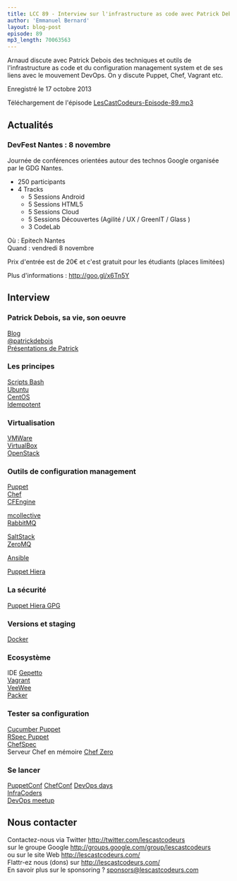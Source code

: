 ```yaml
---
title: LCC 89 - Interview sur l'infrastructure as code avec Patrick Debois
author: 'Emmanuel Bernard'
layout: blog-post
episode: 89
mp3_length: 70063563
---
```

Arnaud discute avec Patrick Debois des techniques et outils de l'infrastructure
as code et du configuration management system et de ses liens avec le mouvement
DevOps. On y discute Puppet, Chef, Vagrant etc.

Enregistré le 17 octobre 2013

Téléchargement de l'épisode [LesCastCodeurs-Episode-89.mp3](http://traffic.libsyn.com/lescastcodeurs/LesCastCodeurs-Episode-89.mp3)

## Actualités

### DevFest Nantes : 8 novembre

Journée de conférences orientées autour des technos Google organisée par le GDG Nantes.

* 250 participants
* 4 Tracks
    * 5 Sessions Android
    * 5 Sessions HTML5
    * 5 Sessions Cloud
    * 5 Sessions Découvertes (Agilité / UX / GreenIT / Glass )
    * 3 CodeLab

Où : Epitech Nantes  
Quand : vendredi 8 novembre  

Prix d'entrée est de 20€ et c'est gratuit pour les étudiants (places limitées)

Plus d'informations : <http://goo.gl/x6Tn5Y>

## Interview

### Patrick Debois, sa vie, son oeuvre

[Blog](http://www.jedi.be/blog/)  
[@patrickdebois](https://twitter.com/patrickdebois)  
[Présentations de Patrick](http://www.slideshare.net/jedi4ever/presentations)  

### Les principes

[Scripts Bash](http://tldp.org/HOWTO/Bash-Prog-Intro-HOWTO.html)  
[Ubuntu](http://www.ubuntu.com)  
[CentOS](https://www.centos.org)  
[Idempotent](https://en.wikipedia.org/wiki/Idempotence)  

### Virtualisation

[VMWare](http://www.vmware.com)  
[VirtualBox](https://www.virtualbox.org)  
[OpenStack](http://www.openstack.org)  

### Outils de configuration management

[Puppet](https://puppetlabs.com)  
[Chef](http://www.opscode.com/chef/)  
[CFEngine](https://en.wikipedia.org/wiki/Cfengine)  

[mcollective](http://docs.puppetlabs.com/mcollective/)  
[RabbitMQ](http://www.rabbitmq.com)  

[SaltStack](http://saltstack.com)  
[ZeroMQ](http://zeromq.org)  

[Ansible](http://www.ansibleworks.com)  

[Puppet Hiera](http://docs.puppetlabs.com/hiera/1/)  

### La sécurité

[Puppet Hiera GPG](http://www.craigdunn.org/2011/10/secret-variables-in-puppet-with-hiera-and-gpg/)  

### Versions et staging

[Docker](https://www.docker.io)  

### Ecosystème

IDE [Gepetto](https://puppetlabs.com/blog/geppetto-a-puppet-ide)  
[Vagrant](http://www.vagrantup.com)  
[VeeWee](https://github.com/jedi4ever/veewee)  
[Packer](http://www.packer.io)  

### Tester sa configuration

[Cucumber Puppet](http://projects.puppetlabs.com/projects/cucumber-puppet)  
[RSpec Puppet](http://rspec-puppet.com)  
[ChefSpec](https://github.com/acrmp/chefspec)  
Serveur Chef en mémoire [Chef Zero](https://github.com/jkeiser/chef-zero)  

### Se lancer

[PuppetConf](http://puppetconf.com)
[ChefConf](http://chefconf.opscode.com)
[DevOps days](http://devopsdays.org)  
[InfraCoders](http://www.infracoders.net)  
[DevOps meetup](http://parisdevops.fr)  

## Nous contacter

Contactez-nous via Twitter <http://twitter.com/lescastcodeurs>  
sur le groupe Google <http://groups.google.com/group/lescastcodeurs>  
ou sur le site Web <http://lescastcodeurs.com/>  
Flattr-ez nous (dons) sur <http://lescastcodeurs.com/>  
En savoir plus sur le sponsoring ? sponsors@lescastcodeurs.com
